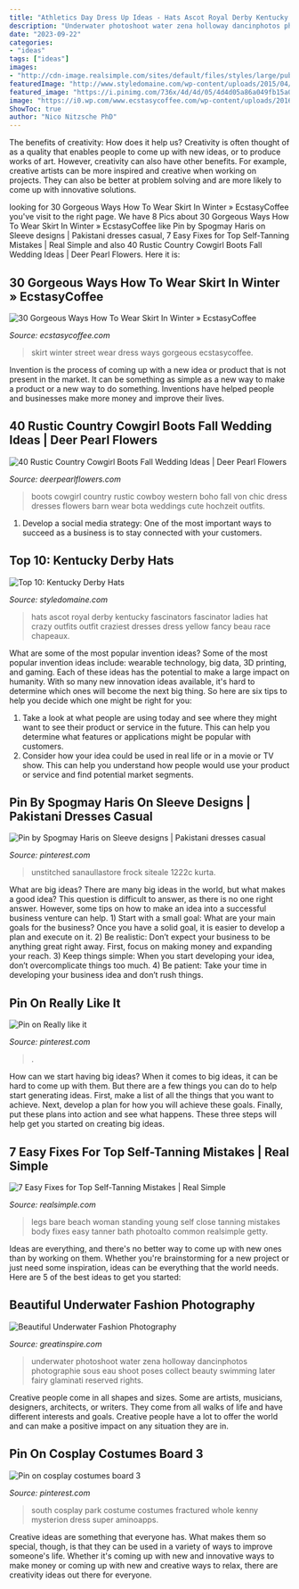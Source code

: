 ```yaml
---
title: "Athletics Day Dress Up Ideas - Hats Ascot Royal Derby Kentucky Fascinators Fascinator Ladies Hat Crazy Outfits Outfit Craziest Dresses Dress Yellow Fancy Beau Race Chapeaux"
description: "Underwater photoshoot water zena holloway dancinphotos photographie sous eau shoot poses collect beauty swimming later fairy glaminati reserved rights"
date: "2023-09-22"
categories:
- "ideas"
tags: ["ideas"]
images:
- "http://cdn-image.realsimple.com/sites/default/files/styles/large/public/self-tanner.jpg?itok=ptvTPn7S"
featuredImage: "http://www.styledomaine.com/wp-content/uploads/2015/04/derby12.jpg"
featured_image: "https://i.pinimg.com/736x/4d/4d/05/4d4d05a86a049fb15a0b6d235914771e.jpg"
image: "https://i0.wp.com/www.ecstasycoffee.com/wp-content/uploads/2016/10/Skirt-Street-Style-8.jpg"
ShowToc: true
author: "Nico Nitzsche PhD"
---
```



The benefits of creativity: How does it help us?
Creativity is often thought of as a quality that enables people to come up with new ideas, or to produce works of art. However, creativity can also have other benefits. For example, creative artists can be more inspired and creative when working on projects. They can also be better at problem solving and are more likely to come up with innovative solutions.

	

		
looking for 30 Gorgeous Ways How To Wear Skirt In Winter » EcstasyCoffee you've visit to the right page. We have 8 Pics about 30 Gorgeous Ways How To Wear Skirt In Winter » EcstasyCoffee like Pin by Spogmay Haris on Sleeve designs | Pakistani dresses casual, 7 Easy Fixes for Top Self-Tanning Mistakes | Real Simple and also 40 Rustic Country Cowgirl Boots Fall Wedding Ideas | Deer Pearl Flowers. Here it is:
		
    
## 30 Gorgeous Ways How To Wear Skirt In Winter » EcstasyCoffee

<img loading=lazy src="https://i0.wp.com/www.ecstasycoffee.com/wp-content/uploads/2016/10/Skirt-Street-Style-8.jpg" onerror="this.onerror=null;this.src='https://tse1.mm.bing.net/th?id=OIP.4UdPINK_Y3cdC81VhcK9-wHaLH&amp;pid=15.1';" alt="30 Gorgeous Ways How To Wear Skirt In Winter » EcstasyCoffee">

_Source: ecstasycoffee.com_

>skirt winter street wear dress ways gorgeous ecstasycoffee. 

	

Invention is the process of coming up with a new idea or product that is not present in the market. It can be something as simple as a new way to make a product or a new way to do something. Inventions have helped people and businesses make more money and improve their lives.

    
## 40 Rustic Country Cowgirl Boots Fall Wedding Ideas | Deer Pearl Flowers

<img loading=lazy src="http://www.deerpearlflowers.com/wp-content/uploads/2015/03/rustic-cowboy-boots-wedding-ideas.jpg" onerror="this.onerror=null;this.src='https://tse4.mm.bing.net/th?id=OIP.YMGlsozhzad40wT20AGBPQHaLH&amp;pid=15.1';" alt="40 Rustic Country Cowgirl Boots Fall Wedding Ideas | Deer Pearl Flowers">

_Source: deerpearlflowers.com_

>boots cowgirl country rustic cowboy western boho fall von chic dress dresses flowers barn wear bota weddings cute hochzeit outfits. 

	

1. Develop a social media strategy: One of the most important ways to succeed as a business is to stay connected with your customers.

    
## Top 10: Kentucky Derby Hats

<img loading=lazy src="http://www.styledomaine.com/wp-content/uploads/2015/04/derby12.jpg" onerror="this.onerror=null;this.src='https://tse2.mm.bing.net/th?id=OIP.Quw049_1ObmfKcV0f9fIZgHaLZ&amp;pid=15.1';" alt="Top 10: Kentucky Derby Hats">

_Source: styledomaine.com_

>hats ascot royal derby kentucky fascinators fascinator ladies hat crazy outfits outfit craziest dresses dress yellow fancy beau race chapeaux. 

	

What are some of the most popular invention ideas?
Some of the most popular invention ideas include: wearable technology, big data, 3D printing, and gaming. Each of these ideas has the potential to make a large impact on humanity. With so many new innovation ideas available, it's hard to determine which ones will become the next big thing. So here are six tips to help you decide which one might be right for you: 
1) Take a look at what people are using today and see where they might want to see their product or service in the future. This can help you determine what features or applications might be popular with customers. 
2) Consider how your idea could be used in real life or in a movie or TV show. This can help you understand how people would use your product or service and find potential market segments.

    
## Pin By Spogmay Haris On Sleeve Designs | Pakistani Dresses Casual

<img loading=lazy src="https://i.pinimg.com/736x/e8/ee/80/e8ee806aa9de11b4cfd156f7b7f1da7e.jpg" onerror="this.onerror=null;this.src='https://tse1.mm.bing.net/th?id=OIP.9B8ZD4HN29qtqSSZWbtj3wHaL4&amp;pid=15.1';" alt="Pin by Spogmay Haris on Sleeve designs | Pakistani dresses casual">

_Source: pinterest.com_

>unstitched sanaullastore frock siteale 1222c kurta. 

	

What are big ideas?
There are many big ideas in the world, but what makes a good idea? This question is difficult to answer, as there is no one right answer. However, some tips on how to make an idea into a successful business venture can help. 1) Start with a small goal: What are your main goals for the business? Once you have a solid goal, it is easier to develop a plan and execute on it. 2) Be realistic: Don’t expect your business to be anything great right away. First, focus on making money and expanding your reach. 3) Keep things simple: When you start developing your idea, don’t overcomplicate things too much. 4) Be patient: Take your time in developing your business idea and don’t rush things.

    
## Pin On Really Like It

<img loading=lazy src="https://i.pinimg.com/736x/a8/a5/01/a8a50178e8f58dd57da6ac6a39146377--halloween-costumes-crushes.jpg" onerror="this.onerror=null;this.src='https://tse1.mm.bing.net/th?id=OIP.FYEXGRMxIrHxCwfCN7FySQHaJ3&amp;pid=15.1';" alt="Pin on Really like it">

_Source: pinterest.com_

>. 

	

How can we start having big ideas?
When it comes to big ideas, it can be hard to come up with them. But there are a few things you can do to help start generating ideas. First, make a list of all the things that you want to achieve. Next, develop a plan for how you will achieve these goals. Finally, put these plans into action and see what happens. These three steps will help get you started on creating big ideas.

    
## 7 Easy Fixes For Top Self-Tanning Mistakes | Real Simple

<img loading=lazy src="http://cdn-image.realsimple.com/sites/default/files/styles/large/public/self-tanner.jpg?itok=ptvTPn7S" onerror="this.onerror=null;this.src='https://tse2.mm.bing.net/th?id=OIP.ZeJqM__Q6XS6oQi2DRFdJAAAAA&amp;pid=15.1';" alt="7 Easy Fixes for Top Self-Tanning Mistakes | Real Simple">

_Source: realsimple.com_

>legs bare beach woman standing young self close tanning mistakes body fixes easy tanner bath photoalto common realsimple getty. 

	

Ideas are everything, and there's no better way to come up with new ones than by working on them. Whether you're brainstorming for a new project or just need some inspiration, ideas can be everything that the world needs. Here are 5 of the best ideas to get you started: 

    
## Beautiful Underwater Fashion Photography

<img loading=lazy src="https://greatinspire.com/wp-content/uploads/2016/09/Beautiful-Underwater-Fashion-Photography-14.jpg" onerror="this.onerror=null;this.src='https://tse3.mm.bing.net/th?id=OIP.H10j8pW8q9j0o0xFfJ33NQHaLG&amp;pid=15.1';" alt="Beautiful Underwater Fashion Photography">

_Source: greatinspire.com_

>underwater photoshoot water zena holloway dancinphotos photographie sous eau shoot poses collect beauty swimming later fairy glaminati reserved rights. 

	

Creative people come in all shapes and sizes. Some are artists, musicians, designers, architects, or writers. They come from all walks of life and have different interests and goals. Creative people have a lot to offer the world and can make a positive impact on any situation they are in.

    
## Pin On Cosplay Costumes Board 3

<img loading=lazy src="https://i.pinimg.com/736x/4d/4d/05/4d4d05a86a049fb15a0b6d235914771e.jpg" onerror="this.onerror=null;this.src='https://tse4.mm.bing.net/th?id=OIP.wwgn1tDeyIkihHR45AeHMwHaKd&amp;pid=15.1';" alt="Pin on cosplay costumes board 3">

_Source: pinterest.com_

>south cosplay park costume costumes fractured whole kenny mysterion dress super aminoapps. 

	

Creative ideas are something that everyone has. What makes them so special, though, is that they can be used in a variety of ways to improve someone's life. Whether it's coming up with new and innovative ways to make money or coming up with new and creative ways to relax, there are creativity ideas out there for everyone.

